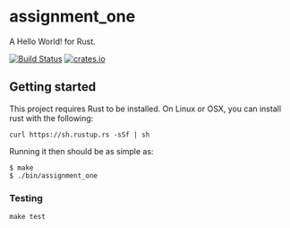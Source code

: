 # assignment_one

A Hello World! for Rust.

[![Build Status](https://travis-ci.org/scrivenshafts/assignment_one.svg?branch=master)](https://travis-ci.org/yngtodd/assignment_one)
[![crates.io](https://img.shields.io/crates/v/assignment_one.svg)](https://crates.io/crates/assignment_one)

## Getting started

This project requires Rust to be installed. On Linux or OSX, you can install rust with the following: 

```console
curl https://sh.rustup.rs -sSf | sh
```

Running it then should be as simple as:

```console
$ make
$ ./bin/assignment_one
```

### Testing

``make test``